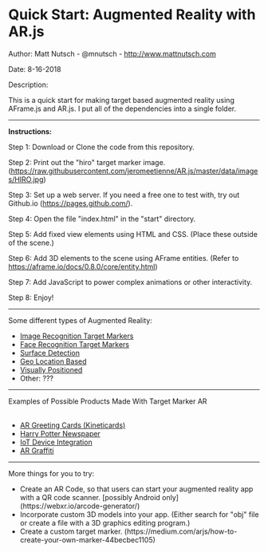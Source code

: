 <h1>Quick Start: Augmented Reality with AR.js</h1>

Author: Matt Nutsch - @mnutsch - http://www.mattnutsch.com

Date: 8-16-2018

Description:

This is a quick start for making target based augmented reality using AFrame.js and AR.js.
I put all of the dependencies into a single folder.

<hr>

<strong>Instructions:</strong>

Step 1: Download or Clone the code from this repository.

Step 2: Print out the "hiro" target marker image. (https://raw.githubusercontent.com/jeromeetienne/AR.js/master/data/images/HIRO.jpg)

Step 3: Set up a web server. If you need a free one to test with, try out Github.io (https://pages.github.com/).

Step 4: Open the file "index.html" in the "start" directory.

Step 5: Add fixed view elements using HTML and CSS. (Place these outside of the scene.) 

Step 6: Add 3D elements to the scene using AFrame entities. (Refer to https://aframe.io/docs/0.8.0/core/entity.html)

Step 7: Add JavaScript to power complex animations or other interactivity.

Step 8: Enjoy!

<hr>

Some different types of Augmented Reality:</br>
<ul>
<li><a href="https://www.mattnutsch.com/gifs/target_markers_chemistry.gif">Image Recognition Target Markers</a></li>
<li><a href="https://www.mattnutsch.com/gifs/face_recognition_resized.gif">Face Recognition Target Markers</a></li>
<li><a href="https://www.mattnutsch.com/gifs/markerless_ar.gif">Surface Detection</a></li>
<li><a href="https://www.mattnutsch.com/gifs/pokemon_go.gif">Geo Location Based</a></li>
<li><a href="https://www.mattnutsch.com/gifs/.gif">Visually Positioned</a></li>
<li>Other: ???</li>
</ul>

<hr>

Examples of Possible Products Made With Target Marker AR</br><br/>
<ul>
<li><a href="https://www.mattnutsch.com/gifs/AR_greeting_cards.gif">AR Greeting Cards (Kineticards)</a></li>
<li><a href="https://www.mattnutsch.com/gifs/harry_potter_paper_ar.gif">Harry Potter Newspaper</a></li>
<li><a href="https://www.mattnutsch.com/gifs/iot_device_integ.gif">IoT Device Integration</a></li>
<li><a href="https://www.mattnutsch.com/gifs/ar_graffiti.gif">AR Graffiti</a></li>
</ul>

<hr>

More things for you to try:

<ul>
<li>Create an AR Code, so that users can start your augmented reality app with a QR code scanner. [possibly Android only] (https://webxr.io/arcode-generator/)</li>

<li>Incorporate custom 3D models into your app. (Either search for "obj" file or create a file with a 3D graphics editing program.)</li>

<li>Create a custom target marker. (https://medium.com/arjs/how-to-create-your-own-marker-44becbec1105)</li>
</ul>

